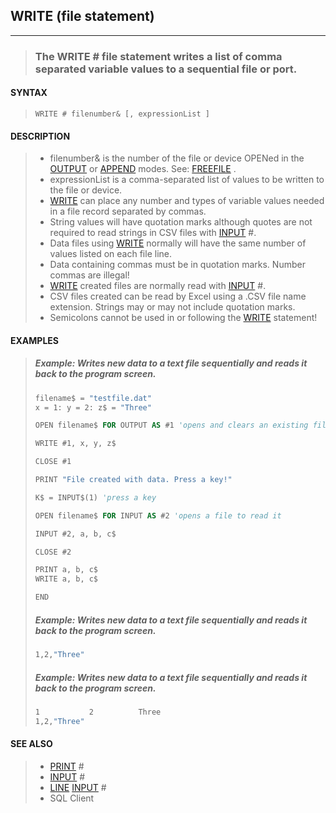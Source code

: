 ## WRITE (file statement)
---
<blockquote>

### The WRITE # file statement writes a list of comma separated variable values to a sequential file or port.

</blockquote>

#### SYNTAX

<blockquote>

`WRITE # filenumber& [, expressionList ]`

</blockquote>

#### DESCRIPTION

<blockquote>

* filenumber& is the number of the file or device OPENed in the [OUTPUT](./OUTPUT.md) or [APPEND](./APPEND.md) modes. See: [FREEFILE](./FREEFILE.md) .
* expressionList is a comma-separated list of values to be written to the file or device.
* [WRITE](./WRITE.md) can place any number and types of variable values needed in a file record separated by commas.
* String values will have quotation marks although quotes are not required to read strings in CSV files with [INPUT](./INPUT.md) #.
* Data files using [WRITE](./WRITE.md) normally will have the same number of values listed on each file line.
* Data containing commas must be in quotation marks. Number commas are illegal!
* [WRITE](./WRITE.md) created files are normally read with [INPUT](./INPUT.md) #.
* CSV files created can be read by Excel using a .CSV file name extension. Strings may or may not include quotation marks.
* Semicolons cannot be used in or following the [WRITE](./WRITE.md) statement!


</blockquote>

#### EXAMPLES

<blockquote>



##### Example: Writes new data to a text file sequentially and reads it back to the program screen.
```vb
filename$ = "testfile.dat"
x = 1: y = 2: z$ = "Three"

OPEN filename$ FOR OUTPUT AS #1 'opens and clears an existing file or creates new empty file

WRITE #1, x, y, z$

CLOSE #1

PRINT "File created with data. Press a key!"

K$ = INPUT$(1) 'press a key

OPEN filename$ FOR INPUT AS #2 'opens a file to read it

INPUT #2, a, b, c$

CLOSE #2

PRINT a, b, c$
WRITE a, b, c$

END
```
  


##### Example: Writes new data to a text file sequentially and reads it back to the program screen.
```vb
1,2,"Three"
```
  


##### Example: Writes new data to a text file sequentially and reads it back to the program screen.
```vb
1           2          Three
1,2,"Three"
```
  

</blockquote>

#### SEE ALSO

<blockquote>

* [PRINT](./PRINT.md) #
* [INPUT](./INPUT.md) #
* [LINE](./LINE.md) [INPUT](./INPUT.md) #
* SQL Client

</blockquote>
